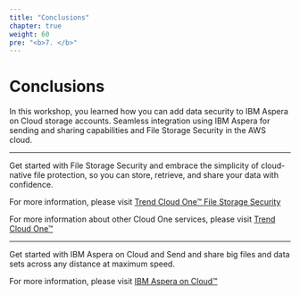 ```yaml
---
title: "Conclusions"
chapter: true
weight: 60
pre: "<b>7. </b>"
---
```


# Conclusions

In this workshop, you learned how you can add data security to IBM Aspera on Cloud storage accounts. Seamless integration using IBM Aspera for sending and sharing capabilities and File Storage Security in the AWS cloud. 

---

Get started with File Storage Security and embrace the simplicity of cloud-native file protection, so you can store, retrieve, and share your data with confidence.

For more information, please visit [Trend Cloud One™ File Storage Security](https://www.trendmicro.com/en_us/business/products/hybrid-cloud/cloud-one-file-storage-security.html)

For more information about other Cloud One services, please visit [Trend Cloud One™](https://www.trendmicro.com/cloudone)

---
Get started with IBM Aspera on Cloud and Send and share big files and data sets across any distance at maximum speed.

For more information, please visit [IBM Aspera on Cloud™](https://www.ibm.com/account/reg/us-en/signup?formid=urx-30538)
